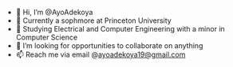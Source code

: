 - 👋 Hi, I’m @AyoAdekoya
- 👀 Currently a sophmore at Princeton University
- 🌱 Studying Electrical and Computer Engineering with a minor in Computer Science
- 💞️ I’m looking for opportunities to collaborate on anything
- 📫 Reach me via email @ayoadekoya19@gmail.com

<!---
AyoAdekoya/AyoAdekoya is a ✨ special ✨ repository because its `README.md` (this file) appears on your GitHub profile.
You can click the Preview link to take a look at your changes.
--->

